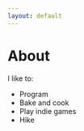 ```yaml
---
layout: default
---
```


# About
<div class="card">
I like to:

- Program
- Bake and cook
- Play indie games
- Hike
</div>

